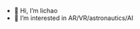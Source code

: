 - 👋 Hi, I’m lichao
- 👀 I’m interested in AR/VR/astronautics/AI


<!---
lichaostoolkit/lichaostoolkit is a ✨ special ✨ repository because its `README.md` (this file) appears on your GitHub profile.
You can click the Preview link to take a look at your changes.
--->
